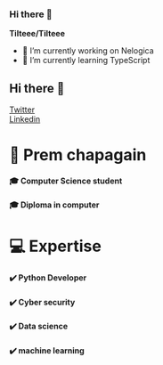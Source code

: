 ### Hi there 👋


**Tilteee/Tilteee** 

- 🔭 I’m currently working on Nelogica
- 🌱 I’m currently learning TypeScript

## Hi there 👋
<a href="https://twitter.com/Tiltzada" class="button big">Twitter</a>   
<a href="https://www.linkedin.com/in/carlos/" class="button big">Linkedin</a>


# 🧍 Prem chapagain
####         🎓 Computer Science student
#### 🎓 Diploma in computer

#  💻 Expertise
#### ✔️ Python Developer
#### ✔️ Cyber security 
#### ✔️ Data science
#### ✔️ machine learning

